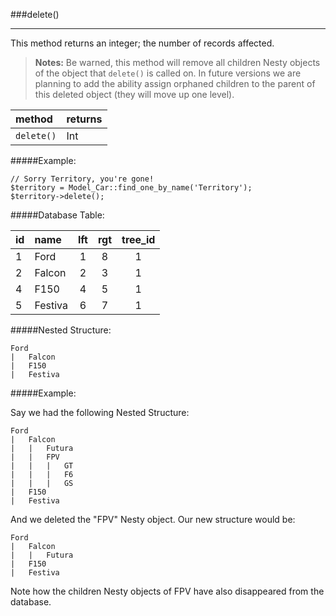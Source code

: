 ###delete()

-----------

This method returns an integer; the number of records affected.

>**Notes:** Be warned, this method will remove all children Nesty objects of the object that `delete()` is called on. In future versions we are planning to add the ability assign orphaned children to the parent of this deleted object (they will move up one level).

method                           | returns              
:------------------------------- | :------------- 
`delete()`  | Int


#####Example:

	// Sorry Territory, you're gone!
	$territory = Model_Car::find_one_by_name('Territory');
	$territory->delete();

#####Database Table:

  id        | name      | lft         | rgt         | tree_id
  :-------- | :-------- | :---------: | :---------: | :------:
  1         | Ford      | 1           | 8           | 1
  2         | Falcon    | 2           | 3           | 1
  4         | F150      | 4           | 5           | 1
  5         | Festiva   | 6           | 7           | 1
  
  
#####Nested Structure:

	Ford
	|   Falcon
	|   F150
	|   Festiva

#####Example:

Say we had the following Nested Structure:

	Ford
	|   Falcon
	|   |   Futura
	|   |   FPV
	|   |   |   GT
	|   |   |   F6
	|   |   |   GS
	|   F150
	|   Festiva

And we deleted the "FPV" Nesty object. Our new structure would be:

	Ford
	|   Falcon
	|   |   Futura
	|   F150
	|   Festiva

Note how the children Nesty objects of FPV have also disappeared from the database.
